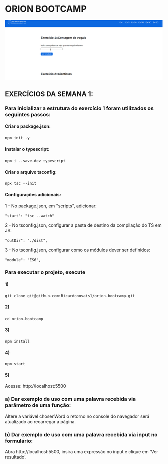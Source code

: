 # ORION BOOTCAMP

![Preview](public/img/app-ex-3.gif)

## EXERCÍCIOS DA SEMANA 1:

### Para inicializar a estrutura do exercício 1 foram utilizados os seguintes passos:

#### Criar o package.json:
```npm init -y```

#### Instalar o typescript:
```npm i --save-dev typescript```

#### Criar o arquivo tsconfig:
```npx tsc --init```

#### Configurações adicionais:
1 - No package.json, em "scripts", adicionar:

```"start": "tsc --watch"```

2 - No tsconfig.json, configurar a pasta de destino da compilação do TS em JS:

```"outDir": "./dist",```

3 - No tsconfig.json, configurar como os módulos dever ser definidos:

```"module": "ES6",```

### Para executar o projeto, execute

#### 1)

```git clone git@github.com:Ricardonovais1/orion-bootcamp.git```

#### 2)

```cd orion-bootcamp```

#### 3)

```npm install```

#### 4)

```npm start```

#### 5)

Acesse: http://localhost:5500


### a) Dar exemplo de uso com uma palavra recebida via parâmetro de uma função:

Altere a variável chosenWord o retorno no console do navegador será atualizado ao recarregar a página.

### b) Dar exemplo de uso com uma palavra recebida via input no formulário:

Abra http://localhost:5500, insira uma expressão no input e clique em 'Ver resultado'.

